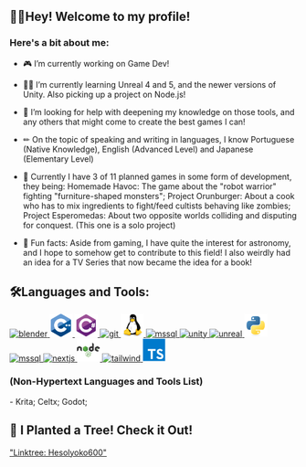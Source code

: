 ## 🙋‍♂️Hey! Welcome to my profile! 

<h3 align="left">Here's a bit about me: </h3>
 
- 🎮 I’m currently working on Game Dev!
- 👨‍💻 I’m currently learning Unreal 4 and 5, and the newer versions of Unity. Also picking up a project on Node.js!
- 🤔 I’m looking for help with deepening my knowledge on those tools, and any others that might come to create the best games I can!
- ✏ On the topic of speaking and writing in languages, I know Portuguese (Native Knowledge), English (Advanced Level) and Japanese (Elementary Level)

- 💭 Currently I have 3 of 11 planned games in some form of development, they being: 
Homemade Havoc: The game about the "robot warrior" fighting "furniture-shaped monsters";
Project Orunburger: About a cook who has to mix ingredients to fight/feed cultists behaving like zombies;
Project Esperomedas: About two opposite worlds colliding and disputing for conquest. (This one is a solo project)

- 🌙 Fun facts: Aside from gaming, I have quite the interest for astronomy, and I hope to somehow get to contribute to this field!
I also weirdly had an idea for a TV Series that now became the idea for a book!

<h2 align="left">🛠Languages and Tools:</h2>
<p align="left"> <a href="https://www.blender.org/" target="_blank" rel="noreferrer"> <img src="https://download.blender.org/branding/community/blender_community_badge_white.svg" alt="blender" width="40" height="40"/> </a> <a href="https://www.w3schools.com/cpp/" target="_blank" rel="noreferrer"> <img src="https://raw.githubusercontent.com/devicons/devicon/master/icons/cplusplus/cplusplus-original.svg" alt="cplusplus" width="40" height="40"/> </a> <a href="https://www.w3schools.com/cs/" target="_blank" rel="noreferrer"> <img src="https://raw.githubusercontent.com/devicons/devicon/master/icons/csharp/csharp-original.svg" alt="csharp" width="40" height="40"/> </a> <a href="https://git-scm.com/" target="_blank" rel="noreferrer"> <img src="https://www.vectorlogo.zone/logos/git-scm/git-scm-icon.svg" alt="git" width="40" height="40"/> </a> <a href="https://www.linux.org/" target="_blank" rel="noreferrer"> <img src="https://raw.githubusercontent.com/devicons/devicon/master/icons/linux/linux-original.svg" alt="linux" width="40" height="40"/> </a> <a href="https://www.microsoft.com/en-us/sql-server" target="_blank" rel="noreferrer"> <img src="https://www.svgrepo.com/show/303229/microsoft-sql-server-logo.svg" alt="mssql" width="40" height="40"/> </a> <a href="https://unity.com/" target="_blank" rel="noreferrer"> <img src="https://www.vectorlogo.zone/logos/unity3d/unity3d-icon.svg" alt="unity" width="40" height="40"/> </a> <a href="https://unrealengine.com/" target="_blank" rel="noreferrer"> <img src="https://raw.githubusercontent.com/kenangundogan/fontisto/036b7eca71aab1bef8e6a0518f7329f13ed62f6b/icons/svg/brand/unreal-engine.svg" alt="unreal" width="40" height="40"/> </a> 
<a href="https://www.python.org" target="_blank" rel="noreferrer"> <img src="https://raw.githubusercontent.com/devicons/devicon/master/icons/python/python-original.svg" alt="python" width="40" height="40"/> </a>
<a href="https://www.microsoft.com/en-us/sql-server" target="_blank" rel="noreferrer"> <img src="https://www.svgrepo.com/show/303229/microsoft-sql-server-logo.svg" alt="mssql" width="40" height="40"/> </a> <a href="https://nextjs.org/" target="_blank" rel="noreferrer"> <img src="https://cdn.worldvectorlogo.com/logos/nextjs-2.svg" alt="nextjs" width="40" height="40"/> </a> <a href="https://nodejs.org" target="_blank" rel="noreferrer"> <img src="https://raw.githubusercontent.com/devicons/devicon/master/icons/nodejs/nodejs-original-wordmark.svg" alt="nodejs" width="40" height="40"/> </a> <a href="https://tailwindcss.com/" target="_blank" rel="noreferrer"> <img src="https://www.vectorlogo.zone/logos/tailwindcss/tailwindcss-icon.svg" alt="tailwind" width="40" height="40"/> </a> <a href="https://www.typescriptlang.org/" target="_blank" rel="noreferrer"> <img src="https://raw.githubusercontent.com/devicons/devicon/master/icons/typescript/typescript-original.svg" alt="typescript" width="40" height="40"/> </a> </p>

<h3 align="left">(Non-Hypertext Languages and Tools List)</h3>
- Krita; Celtx; Godot;

<h2 align="left">🌲 I Planted a Tree! Check it Out!</h2>
<p align="left"> <a href="https://linktr.ee/hesolyoko600" target="_blank" rel="noreferrer"> "Linktree: Hesolyoko600" </a></p>

